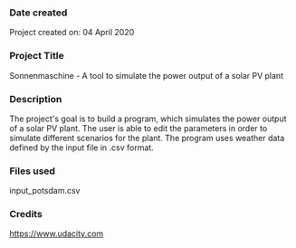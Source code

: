 ### Date created
Project created on: 04 April 2020

### Project Title
Sonnenmaschine - A tool to simulate the power output of a solar PV plant

### Description
The project's goal is to build a program, which simulates the power output of a solar PV plant.
The user is able to edit the parameters in order to simulate different scenarios for the plant. The program uses weather data defined by the input file in .csv format.

### Files used
input_potsdam.csv

### Credits
https://www.udacity.com
